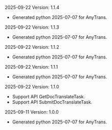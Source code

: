 2025-09-22 Version: 1.1.4
- Generated python 2025-07-07 for AnyTrans.

2025-09-22 Version: 1.1.3
- Generated python 2025-07-07 for AnyTrans.

2025-09-22 Version: 1.1.2
- Generated python 2025-07-07 for AnyTrans.

2025-09-22 Version: 1.1.1
- Generated python 2025-07-07 for AnyTrans.

2025-09-22 Version: 1.1.0
- Support API GetDocTranslateTask.
- Support API SubmitDocTranslateTask.


2025-09-11 Version: 1.0.0
- Generated python 2025-07-07 for AnyTrans.

